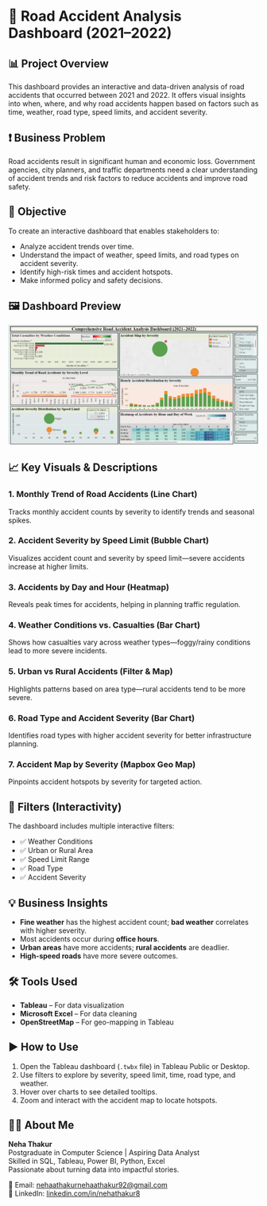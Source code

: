 # 🚦 Road Accident Analysis Dashboard (2021–2022)

## 📊 Project Overview
This dashboard provides an interactive and data-driven analysis of road accidents that occurred between 2021 and 2022. It offers visual insights into when, where, and why road accidents happen based on factors such as time, weather, road type, speed limits, and accident severity.


## ❗ Business Problem
Road accidents result in significant human and economic loss. Government agencies, city planners, and traffic departments need a clear understanding of accident trends and risk factors to reduce accidents and improve road safety.


## 🎯 Objective
To create an interactive dashboard that enables stakeholders to:
- Analyze accident trends over time.
- Understand the impact of weather, speed limits, and road types on accident severity.
- Identify high-risk times and accident hotspots.
- Make informed policy and safety decisions.


## 🖼️ Dashboard Preview
![Road Accident Analysis Dashboard](Road-Accident-Analysis-Dashboard.png)


## 📈 Key Visuals & Descriptions

### 1. **Monthly Trend of Road Accidents (Line Chart)**
Tracks monthly accident counts by severity to identify trends and seasonal spikes.

### 2. **Accident Severity by Speed Limit (Bubble Chart)**
Visualizes accident count and severity by speed limit—severe accidents increase at higher limits.

### 3. **Accidents by Day and Hour (Heatmap)**
Reveals peak times for accidents, helping in planning traffic regulation.

### 4. **Weather Conditions vs. Casualties (Bar Chart)**
Shows how casualties vary across weather types—foggy/rainy conditions lead to more severe incidents.

### 5. **Urban vs Rural Accidents (Filter & Map)**
Highlights patterns based on area type—rural accidents tend to be more severe.

### 6. **Road Type and Accident Severity (Bar Chart)**
Identifies road types with higher accident severity for better infrastructure planning.

### 7. **Accident Map by Severity (Mapbox Geo Map)**
Pinpoints accident hotspots by severity for targeted action.


## 🔎 Filters (Interactivity)
The dashboard includes multiple interactive filters:
- ✅ Weather Conditions  
- ✅ Urban or Rural Area  
- ✅ Speed Limit Range  
- ✅ Road Type  
- ✅ Accident Severity


## 💡 Business Insights
- **Fine weather** has the highest accident count; **bad weather** correlates with higher severity.
- Most accidents occur during **office hours**.
- **Urban areas** have more accidents; **rural accidents** are deadlier.
- **High-speed roads** have more severe outcomes.


## 🛠️ Tools Used
- **Tableau** – For data visualization  
- **Microsoft Excel** – For data cleaning  
- **OpenStreetMap** – For geo-mapping in Tableau


## ▶️ How to Use
1. Open the Tableau dashboard (`.twbx` file) in Tableau Public or Desktop.
2. Use filters to explore by severity, speed limit, time, road type, and weather.
3. Hover over charts to see detailed tooltips.
4. Zoom and interact with the accident map to locate hotspots.


## 👩‍💻 About Me
**Neha Thakur**  
Postgraduate in Computer Science | Aspiring Data Analyst  
Skilled in SQL, Tableau, Power BI, Python, Excel  
Passionate about turning data into impactful stories.

📧 Email: [nehaathakurnehaathakur92@gmail.com](mailto:nehaathakurnehaathakur92@gmail.com)  
🔗 LinkedIn: [linkedin.com/in/nehathakur8](https://www.linkedin.com/in/nehathakur8)




